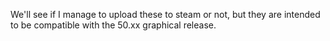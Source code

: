 We'll see if I manage to upload these to steam or not, but they are intended to be compatible with the 50.xx graphical release.
